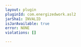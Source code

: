 ```yaml
---
layout: plugin
pluginId: com.energizedwork.asl2
jarSha1: INVALID
isJarAvailable: true
error: NONE
violations: []

---
```

